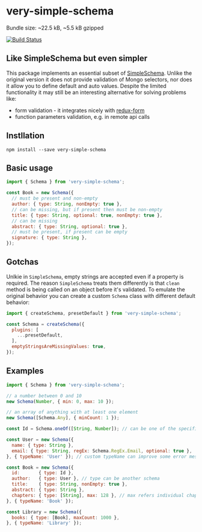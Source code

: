# very-simple-schema

Bundle size: ~22.5 kB, ~5.5 kB gzipped

[![Build Status](https://travis-ci.org/apendua/very-simple-schema.svg?branch=master)](https://travis-ci.org/apendua/very-simple-schema)

## Like SimpleSchema but even simpler

This package implements an essential subset of [SimpleSchema](https://github.com/aldeed/node-simple-schema).
Unlike the original version it does not provide validation of Mongo selectors, nor does it allow you to define default and auto values.
Despite the limited functionality it may still be an interesting alternative for solving problems like:

- form validation - it integrates nicely with [redux-form](https://github.com/erikras/redux-form)
- function parameters validation, e.g. in remote api calls

## Instllation

```
npm install --save very-simple-schema
```

## Basic usage

```javascript
import { Schema } from 'very-simple-schema';

const Book = new Schema({
  // must be present and non-empty
  author: { type: String, nonEmpty: true },
  // can be missing, but if present then must be non-empty
  title: { type: String, optional: true, nonEmpty: true },
  // can be missing
  abstract: { type: String, optional: true },
  // must be present, if present can be empty
  signature: { type: String },
});
```

## Gotchas

Unlkie in `SimpleSchema`, empty strings are accepted even if a property is required. The reason `SimpleSchema` treats them
differently is that `clean` method is being called on an object before it's validated. To emulate the original behavior
you can create a custom `Schema` class with different default behavior:
```javascript
import { createSchema, presetDefault } from 'very-simple-schema';

const Schema = createSchema({
  plugins: [
    ...presetDefault,
  ],
  emptyStringsAreMissingValues: true,
});
```

## Examples

```javascript
import { Schema } from 'very-simple-schema';

// a number between 0 and 10
new Schema(Number, { min: 0, max: 10 });

// an array of anything with at least one element
new Schema([Schema.Any], { minCount: 1 });

const Id = Schema.oneOf([String, Number]); // can be one of the specified types

const User = new Schema({
  name: { type: String },
  email: { type: String, regEx: Schema.RegEx.Email, optional: true },
}, { typeName: 'User' }); // custom typeName can improve some error messages

const Book = new Schema({
  id:       { type: Id },
  author:   { type: User }, // type can be another schema
  title:    { type: String, nonEmpty: true },
  abstract: { type: String },
  chapters: { type: [String], max: 128 }, // max refers individual chapter
}, { typeName: 'Book' });

const Library = new Schema({
  books: { type: [Book], maxCount: 1000 },
}, { typeName: 'Library' });
```
